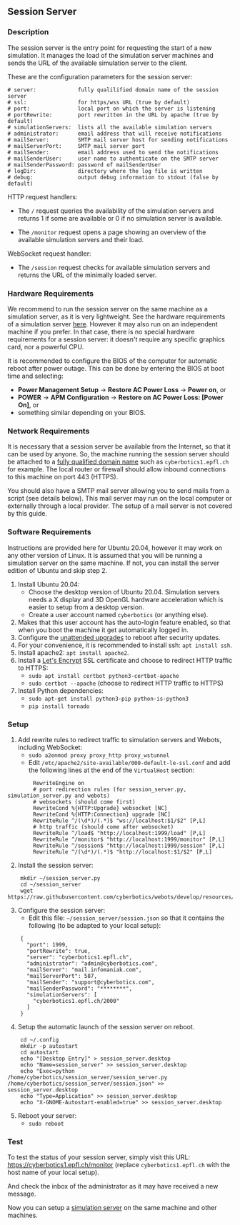 ## Session Server

### Description

The session server is the entry point for requesting the start of a new simulation.
It manages the load of the simulation server machines and sends the URL of the available simulation server to the client.

These are the configuration parameters for the session server:
```
# server:             fully qualilified domain name of the session server
# ssl:                for https/wss URL (true by default)
# port:               local port on which the server is listening
# portRewrite:        port rewritten in the URL by apache (true by default)
# simulationServers:  lists all the available simulation servers
# administrator:      email address that will receive notifications
# mailServer:         SMTP mail server host for sending notifications
# mailServerPort:     SMTP mail server port
# mailSender:         email address used to send the notifications
# mailSenderUser:     user name to authenticate on the SMTP server
# mailSenderPassword: password of mailSenderUser
# logDir:             directory where the log file is written
# debug:              output debug information to stdout (false by default)
```

HTTP request handlers:
* The `/` request queries the availability of the simulation servers and returns 1 if some are available or 0 if no simulation server is available.

* The `/monitor` request opens a page showing an overview of the available simulation servers and their load.

WebSocket request handler:
* The `/session` request checks for available simulation servers and returns the URL of the minimally loaded server.

### Hardware Requirements

We recommend to run the session server on the same machine as a simulation server, as it is very lightweight.
See the hardware requirements of a simulation server [here](simulation-server.md#hardware-requirements).
However it may also run on an independent machine if you prefer.
In that case, there is no special hardware requirements for a session server: it doesn't require any specific graphics card, nor a powerful CPU.

It is recommended to configure the BIOS of the computer for automatic reboot after power outage.
This can be done by entering the BIOS at boot time and selecting:
- **Power Management Setup** &rarr; **Restore AC Power Loss** &rarr; **Power on**, or
- **POWER** &rarr; **APM Configuration** &rarr; **Restore on AC Power Loss: [Power On]**, or
- something similar depending on your BIOS.

### Network Requirements

It is necessary that a session server be available from the Internet, so that it can be used by anyone.
So, the machine running the session server should be attached to a [fully qualified domain name](https://en.wikipedia.org/wiki/Fully_qualified_domain_name) such as `cyberbotics1.epfl.ch` for example.
The local router or firewall should allow inbound connections to this machine on port 443 (HTTPS).

You should also have a SMTP mail server allowing you to send mails from a script (see details below).
This mail server may run on the local computer or externally through a local provider.
The setup of a mail server is not covered by this guide.

### Software Requirements

Instructions are provided here for Ubuntu 20.04, however it may work on any other version of Linux.
It is assumed that you will be running a simulation server on the same machine.
If not, you can install the server edition of Ubuntu and skip step 2.

1. Install Ubuntu 20.04:
    - Choose the desktop version of Ubuntu 20.04. Simulation servers needs a X display and 3D OpenGL hardware acceleration which is easier to setup from a desktop version.
    - Create a user account named `cyberbotics` (or anything else).
2. Makes that this user account has the auto-login feature enabled, so that when you boot the machine it get automatically logged in.
3. Configure the [unattended upgrades](https://www.linuxbabe.com/ubuntu/automatic-security-update-unattended-upgrades-ubuntu) to reboot after security updates.
4. For your convenience, it is recommended to install ssh: `apt install ssh`.
5. Install apache2: `apt install apache2`.
6. Install a [Let's Encrypt](https://letsencrypt.org) SSL certificate and choose to redirect HTTP traffic to HTTPS:
    - `sudo apt install certbot python3-certbot-apache`
    - `sudo certbot --apache` (choose to redirect HTTP traffic to HTTPS)
7. Install Python dependencies:
    - `sudo apt-get install python3-pip python-is-python3`
    - `pip install tornado`

### Setup

1. Add rewrite rules to redirect traffic to simulation servers and Webots, including WebSocket:
    - `sudo a2enmod proxy proxy_http proxy_wstunnel`
    - Edit `/etc/apache2/site-available/000-default-le-ssl.conf` and add the following lines at the end of the `VirtualHost` section:
```
        RewriteEngine on
        # port redirection rules (for session_server.py, simulation_server.py and webots)
        # websockets (should come first)
        RewriteCond %{HTTP:Upgrade} websocket [NC]
        RewriteCond %{HTTP:Connection} upgrade [NC]
        RewriteRule ^/(\d*)/(.*)$ "ws://localhost:$1/$2" [P,L]
        # http traffic (should come after websocket)
        RewriteRule ^/load$ "http://localhost:1999/load" [P,L]
        RewriteRule ^/monitor$ "http://localhost:1999/monitor" [P,L]
        RewriteRule ^/session$ "http://localhost:1999/session" [P,L]
        RewriteRule ^/(\d*)/(.*)$ "http://localhost:$1/$2" [P,L]
```
2. Install the session server:
```
    mkdir ~/session_server.py
    cd ~/session_server
    wget https://raw.githubusercontent.com/cyberbotics/webots/develop/resources/web/server/session_server.py
```
3. Configure the session server:
    - Edit this file: `~/session_server/session.json` so that it contains the following (to be adapted to your local setup):
```
    {
      "port": 1999,
      "portRewrite": true,
      "server": "cyberbotics1.epfl.ch",
      "administrator": "admin@cyberbotics.com",
      "mailServer": "mail.infomaniak.com",
      "mailServerPort": 587,
      "mailSender": "support@cyberbotics.com",
      "mailSenderPassword": "********",
      "simulationServers": [
        "cyberbotics1.epfl.ch/2000"
      ]
    }
```

4. Setup the automatic launch of the session server on reboot.
```
    cd ~/.config
    mkdir -p autostart
    cd autostart
    echo "[Desktop Entry]" > session_server.desktop
    echo "Name=session_server" >> session_server.desktop
    echo "Exec=python /home/cyberbotics/session_server/session_server.py /home/cyberbotics/session_server/session.json" >> session_server.desktop
    echo "Type=Application" >> session_server.desktop
    echo "X-GNOME-Autostart-enabled=true" >> session_server.desktop
```
5. Reboot your server:
   - `sudo reboot`

### Test

To test the status of your session server, simply visit this URL: https://cyberbotics1.epfl.ch/monitor (replace `cyberbotics1.epfl.ch` with the host name of your local setup).

And check the inbox of the administrator as it may have received a new message.

Now you can setup a [simulation server](simulation-server.md) on the same machine and other machines.
